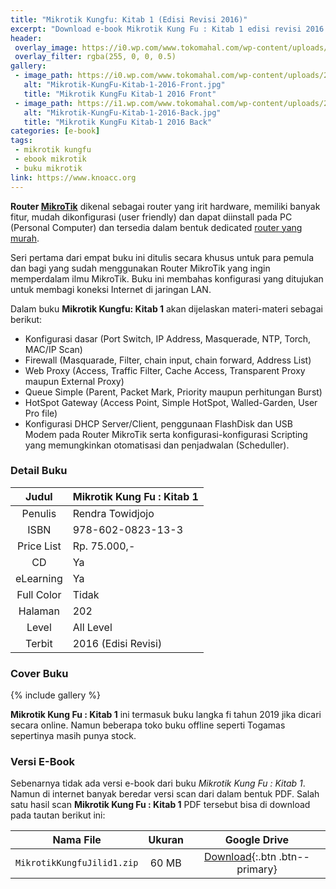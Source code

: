 ```yaml
---
title: "Mikrotik Kungfu: Kitab 1 (Edisi Revisi 2016)"
excerpt: "Download e-book Mikrotik Kung Fu : Kitab 1 edisi revisi 2016 PDF di sini"
header:
 overlay_image: https://i0.wp.com/www.tokomahal.com/wp-content/uploads/2017/06/cover.114.Mikrotik-KungFu-Kitab-1-2016-Front.jpg
 overlay_filter: rgba(255, 0, 0, 0.5)
gallery:
 - image_path: https://i0.wp.com/www.tokomahal.com/wp-content/uploads/2017/06/cover.114.Mikrotik-KungFu-Kitab-1-2016-Front.jpg
   alt: "Mikrotik-KungFu-Kitab-1-2016-Front.jpg"
   title: "Mikrotik KungFu Kitab-1 2016 Front"
 - image_path: https://i1.wp.com/www.tokomahal.com/wp-content/uploads/2017/06/cover.114.Mikrotik-KungFu-Kitab-1-2016-Back.jpg
   alt: "Mikrotik-KungFu-Kitab-1-2016-Back.jpg"
   title: "Mikrotik KungFu Kitab-1 2016 Back"
categories: [e-book]
tags:
 - mikrotik kungfu
 - ebook mikrotik
 - buku mikrotik
link: https://www.knoacc.org
---
```

**Router [MikroTik](https://www.knoacc.org/search/label/Mikrotik)** dikenal sebagai router yang irit hardware, memiliki banyak fitur, mudah dikonfigurasi (user friendly) dan dapat diinstall pada PC (Personal Computer) dan tersedia dalam bentuk dedicated [router yang murah](/).

Seri pertama dari empat buku ini ditulis secara khusus untuk para pemula dan bagi yang sudah menggunakan Router MikroTik yang ingin memperdalam ilmu MikroTik. Buku ini membahas konfigurasi yang ditujukan untuk membagi koneksi Internet di jaringan LAN.

Dalam buku **Mikrotik Kungfu: Kitab 1** akan dijelaskan materi-materi sebagai berikut:

- Konfigurasi dasar (Port Switch, IP Address, Masquerade, NTP, Torch, MAC/IP Scan)
- Firewall (Masquarade, Filter, chain input, chain forward, Address List)
- Web Proxy (Access, Traffic Filter, Cache Access, Transparent Proxy maupun External Proxy)
- Queue Simple (Parent, Packet Mark, Priority maupun perhitungan Burst)
- HotSpot Gateway (Access Point, Simple HotSpot, Walled-Garden, User Pro file)
- Konfigurasi DHCP Server/Client, penggunaan FlashDisk dan USB Modem pada Router MikroTik serta konfigurasi-konfigurasi Scripting yang memungkinkan otomatisasi dan penjadwalan (Scheduller).

### Detail Buku

| Judul | Mikrotik Kung Fu : Kitab 1 |
|:---:|:---|
| Penulis | Rendra Towidjojo |
| ISBN | 978-602-0823-13-3 |
| Price List | Rp. 75.000,- |
| CD | Ya |
| eLearning | Ya |
| Full Color | Tidak |
| Halaman | 202 |
| Level | All Level |
| Terbit | 2016 (Edisi Revisi) |

### Cover Buku

{% include gallery %}

**Mikrotik Kung Fu : Kitab 1** ini termasuk buku langka fi tahun 2019 jika dicari secara online. Namun beberapa toko buku offline seperti Togamas sepertinya masih punya stock.

### Versi E-Book

Sebenarnya tidak ada versi e-book dari buku *Mikrotik Kung Fu : Kitab 1*. Namun di internet banyak beredar versi scan dari dalam bentuk PDF. Salah satu hasil scan **Mikrotik Kung Fu : Kitab 1** PDF tersebut bisa di download pada tautan berikut ini:

| Nama File | Ukuran | Google Drive |
|:---:|:---:|:---:|
| `MikrotikKungfuJilid1.zip` | 60 MB | [Download](https://mi.knoacc.org/bitly?cde=320GLvz&st1=MikrotikKungfuJilid1.zip&st2=60MB){:.btn .btn--primary} |
